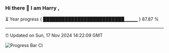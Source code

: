 ### Hi there 👋 I am Harry , 

⏳ Year progress { ██████████████████████████▁▁▁▁ } 87.87 %

---

⏰ Updated on Sun, 17 Nov 2024 14:22:09 GMT

![Progress Bar CI](https://github.com/duykhang68/duykhang68/workflows/Progress%20Bar%20CI/badge.svg)
